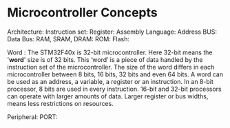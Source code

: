 # Microcontroller Concepts

Architecture:
Instruction set:
Register:
Assembly Language:
Address BUS:
Data Bus:
RAM, SRAM, DRAM:
ROM:
Flash:

Word : The STM32F40x is 32-bit microcontroller. Here 32-bit means the '**word**' size is of 32 bits. This ‘word’ is a piece of data handled by the instruction set of the microcontroller. The size of the word differs in each microcontroller between 8 bits, 16 bits, 32 bits and even 64 bits. A word can be used as an address, a variable, a register or an instruction. In an 8-bit processor, 8 bits are used in every instruction. 16-bit and 32-bit processors can operate with larger amounts of data. Larger register or bus widths, means less restrictions on resources.

Peripheral:
PORT:
